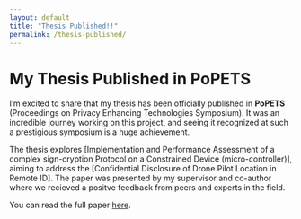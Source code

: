 ```yaml
---
layout: default
title: "Thesis Published!!"
permalink: /thesis-published/
---
```


# My Thesis Published in PoPETS

I’m excited to share that my thesis has been officially published in **PoPETS** (Proceedings on Privacy Enhancing Technologies Symposium). It was an incredible journey working on this project, and seeing it recognized at such a prestigious symposium is a huge achievement.

The thesis explores [Implementation and Performance Assessment of a complex sign-cryption Protocol on a Constrained Device (micro-controller)], aiming to address the [Confidential Disclosure of Drone Pilot Location in Remote ID]. The paper was presented by my supervisor and co-author where we recieved a positve feedback from peers and experts in the field.

You can read the full paper [here](https://petsymposium.org/popets/2024/popets-2024-0091.php).
